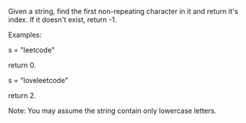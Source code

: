 Given a string, find the first non-repeating character in it and return it's index. If it doesn't exist, return -1.

Examples:

s = "leetcode"

return 0.

s = "loveleetcode"

return 2.

Note: You may assume the string contain only lowercase letters. 
